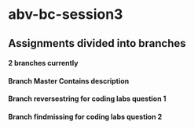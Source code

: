 # abv-bc-session3
## Assignments divided into branches
#### 2 branches currently
#### Branch Master Contains description
#### Branch reversestring for coding labs question 1
#### Branch findmissing for coding labs question 2